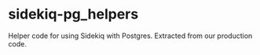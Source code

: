 sidekiq-pg_helpers
==================

Helper code for using Sidekiq with Postgres. Extracted from our production code.
